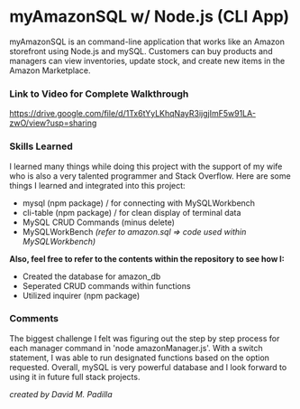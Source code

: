 # myAmazonSQL w/ Node.js (CLI App)

myAmazonSQL is an command-line application that works like an Amazon storefront using Node.js and mySQL. Customers can buy products and managers can view inventories, update stock, and create new items in the Amazon Marketplace.

### Link to Video for Complete Walkthrough

https://drive.google.com/file/d/1Tx6tYyLKhqNayR3ijgjImF5w91LA-zwO/view?usp=sharing

### Skills Learned

I learned many things while doing this project with the support of my wife
who is also a very talented programmer and Stack Overflow. Here are some things
I learned and integrated into this project:

- mysql (npm package) / for connecting with MySQLWorkbench
- cli-table (npm package) / for clean display of terminal data
- MySQL CRUD Commands (minus delete)
- MySQLWorkBench _(refer to amazon.sql => code used within MySQLWorkbench)_

**Also, feel free to refer to the contents within the repository to see how I:**

- Created the database for amazon_db
- Seperated CRUD commands within functions
- Utilized inquirer (npm package)

### Comments

The biggest challenge I felt was figuring out the step by step process for each manager command in 'node amazonManager.js'. With a switch statement, I was able to run designated functions based on the option requested. Overall, mySQL is very powerful database and I look forward to using it in future full stack projects.

_created by David M. Padilla_
